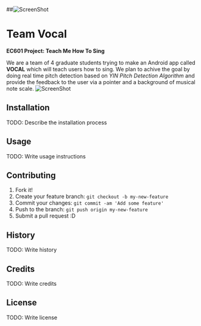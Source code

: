 ##![ScreenShot](https://www.bu.edu/brand/files/2012/10/master_logo.gif)
# Team Vocal
**EC601 Project: Teach Me How To Sing**

We are a team of 4 graduate students trying to make an Android app called **VOCAL** which will teach users how to sing.
We plan to achive the goal by doing real time pitch detection based on *YIN Pitch Detection Algorithm* and provide the feedback to the user via a pointer and a background of musical note scale.
![ScreenShot](https://github.com/sarthakjagetia/Teach-me-how-to-sing/blob/images/Screenshot_1481491567.png)
## Installation
TODO: Describe the installation process
## Usage
TODO: Write usage instructions
## Contributing
1. Fork it!
2. Create your feature branch: `git checkout -b my-new-feature`
3. Commit your changes: `git commit -am 'Add some feature'`
4. Push to the branch: `git push origin my-new-feature`
5. Submit a pull request :D
## History
TODO: Write history
## Credits
TODO: Write credits
## License
TODO: Write license



